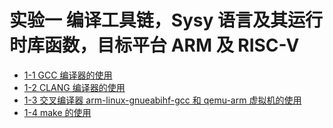 # 实验一 编译工具链，Sysy 语言及其运行时库函数，目标平台 ARM 及 RISC-V

- [1-1 GCC 编译器的使用](./1-1.sh)
- [1-2 CLANG 编译器的使用](./1-2.sh)
- [1-3 交叉编译器 arm-linux-gnueabihf-gcc 和 qemu-arm 虚拟机的使用](./1-3.sh)
- [1-4 make 的使用](./Makefile)
